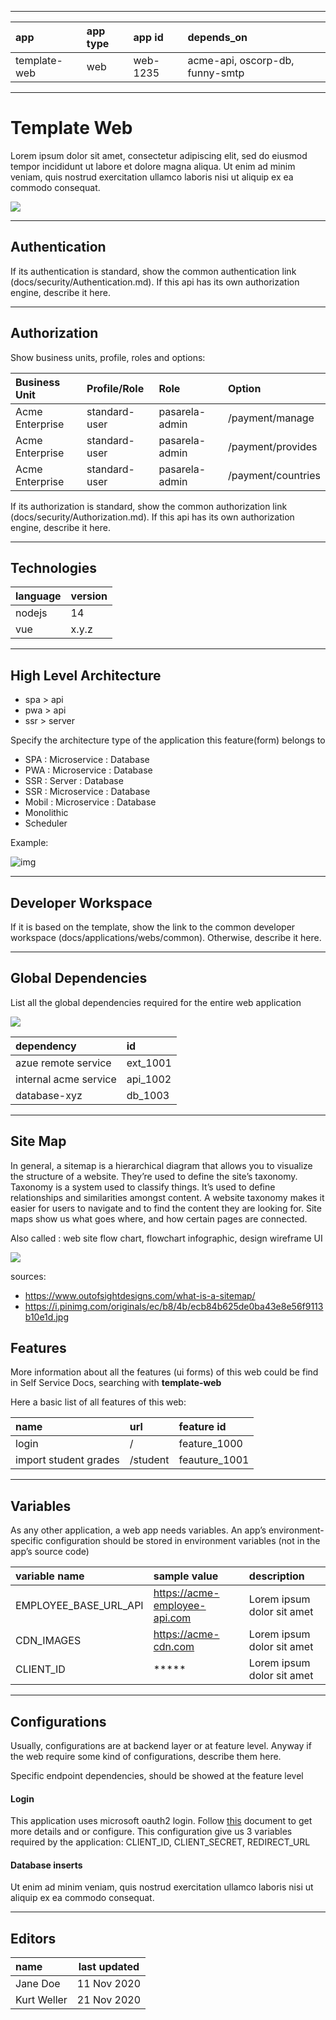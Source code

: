 
---
|app | app type | app id |depends_on |
|:------|:-------|:-------|:-------|
| template-web | web | web-1235 | acme-api, oscorp-db, funny-smtp |

---

# Template Web

Lorem ipsum dolor sit amet, consectetur adipiscing elit, sed do eiusmod tempor incididunt ut labore et dolore magna aliqua. Ut enim ad minim veniam, quis nostrud exercitation ullamco laboris nisi ut aliquip ex ea commodo consequat.

![](https://i.ibb.co/rt0Hf3q/video.png)

---
## Authentication

If its authentication is standard, show the common authentication link (docs/security/Authentication.md). If this api has its own authorization engine, describe it here.

---
## Authorization

Show business units, profile, roles and options:

|Business Unit | Profile/Role | Role | Option |
|:------|:-------|:-------|:-------|
| Acme Enterprise | standard-user | pasarela-admin| /payment/manage
| Acme Enterprise | standard-user | pasarela-admin| /payment/provides
| Acme Enterprise | standard-user | pasarela-admin| /payment/countries

If its authorization is standard, show the common authorization link (docs/security/Authorization.md). If this api has its own authorization engine, describe it here.


---
## Technologies

|language | version  |
|:------|:-------|
| nodejs | 14 |
| vue | x.y.z |

---
## High Level Architecture

- spa > api
- pwa > api
- ssr > server

Specify the architecture type of the application this feature(form) belongs to

- SPA : Microservice : Database
- PWA : Microservice : Database
- SSR : Server : Database
- SSR : Microservice : Database
- Mobil : Microservice : Database
- Monolithic
- Scheduler

Example:

<!--
@startuml
rectangle api
storage web_spa
database database
web_spa -right-> api
api -right-> database
@enduml
-->

![img](http://www.plantuml.com/plantuml/png/SoWkIImgAStDuIfAJIv9p4lFILL8BCZaAYx9BqfCJrKeJqsABov8v4f9B4bCIYnELO0nkA0o2hf5cUaP9RfsO6r031T0A7L8pKi1MW40)

---
## Developer Workspace

If it is based on the template, show the link to the common developer workspace (docs/applications/webs/common). Otherwise, describe it here.

---
## Global Dependencies

List all the global dependencies required for the entire web application

<!--
@startmindmap
* spa-web
** google.oauth2.com
** cdn.com
** analytics.com
** web-translator.com
@endmindmap
-->

![](https://www.plantuml.com/plantuml/png/SoWkIImgoStCIybDBE3IKYWkIDGjJqtYqj9IIC_FJyz9rSjFB2t9CD9Bpiy52IQdvC6OYNc9EPKbcSd5C06WFjsIeiIyufp4almYiAX3QbuAr700)

|dependency | id  |
|:------|:-------|
| azue remote service | ext_1001 |
| internal acme service | api_1002|
| database-xyz | db_1003 |

---
## Site Map

In general, a sitemap is a hierarchical diagram that allows you to visualize the structure of a website. They’re used to define the site’s taxonomy. Taxonomy is a system used to classify things. It’s used to define relationships and similarities amongst content. A website taxonomy makes it easier for users to navigate and to find the content they are looking for. Site maps show us what goes where, and how certain pages are connected.

Also called : web site flow chart, flowchart infographic, design wireframe UI

<!--
@startwbs
* Ecommerce web
** News
*** Company news
*** Single article
** Products
*** Books
*** Projects
*** Drones
** Vendors
** Abouts us
** Contact us
@endwbs
-->


![](https://www.plantuml.com/plantuml/png/DOx12i8m343l-ugS-nNJwLK4mNkR1PckYQGfnRyts-ZjlPS4CXQBQYsL8S0L9MTI96YKXX3WHisxmoJv6_a7tCDZuTTAuASBhkG9xYfpHJl6Pv7FGPxVrFD5XMb3U1BFeZkUabGhK7UPX2sYRJRwYl_r1m00)

sources:

- https://www.outofsightdesigns.com/what-is-a-sitemap/
- https://i.pinimg.com/originals/ec/b8/4b/ecb84b625de0ba43e8e56f9113b10e1d.jpg

## Features

More information about all the features (ui forms) of this web could be find in Self Service Docs, searching with **template-web**

Here a basic list of all features of this web:

| name | url | feature id |
|:------|:-------|:-------|
| login |  / | feature_1000|
| import student grades |  /student | feauture_1001|


---
## Variables

As any other application, a web app needs variables. An app’s environment-specific configuration should be stored in environment variables (not in the app’s source code)

| variable name | sample value | description |
|:------|:-------|:-------|
| EMPLOYEE_BASE_URL_API | https://acme-employee-api.com | Lorem ipsum dolor sit amet|
| CDN_IMAGES | https://acme-cdn.com | Lorem ipsum dolor sit amet|
| CLIENT_ID | ***** | Lorem ipsum dolor sit amet|

---
## Configurations

Usually, configurations are at backend layer or at feature level. Anyway if the web require some kind of configurations, describe them here.

Specific endpoint dependencies, should be showed at the feature level

#### Login

This application uses microsoft oauth2 login. Follow [this](#) document to get more details and or configure. This configuration give us 3 variables required by the application: CLIENT_ID, CLIENT_SECRET, REDIRECT_URL

#### Database inserts

Ut enim ad minim veniam, quis nostrud exercitation ullamco laboris nisi ut aliquip ex ea commodo consequat.

---
## Editors
| name | last updated |
|:------|-------|
| Jane Doe |  11 Nov 2020 |
| Kurt Weller |  21 Nov 2020 |
